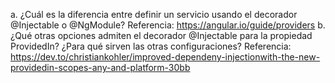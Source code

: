 a. ¿Cuál es la diferencia entre definir un servicio usando el decorador
@Injectable o @NgModule? Referencia: https://angular.io/guide/providers
b. ¿Qué otras opciones admiten el decorador @Injectable para la
propiedad ProvidedIn? ¿Para qué sirven las otras configuraciones?
Referencia: https://dev.to/christiankohler/improved-dependeny-injectionwith-the-new-providedin-scopes-any-and-platform-30bb

